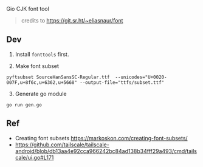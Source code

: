 Gio CJK font tool

> credits to https://git.sr.ht/~eliasnaur/font

## Dev

1. Install `fonttools` first.

2. Make font subset

```console
pyftsubset SourceHanSansSC-Regular.ttf  --unicodes="U+0020-007F,u+8f6c,u+6362,u+5668" --output-file="ttfs/subset.ttf"
```

3. Generate go module

```console
go run gen.go
```

## Ref
- Creating font subsets https://markoskon.com/creating-font-subsets/
- https://github.com/tailscale/tailscale-android/blob/db13aa4e92cca966242bc84ad138b34fff29a493/cmd/tailscale/ui.go#L171